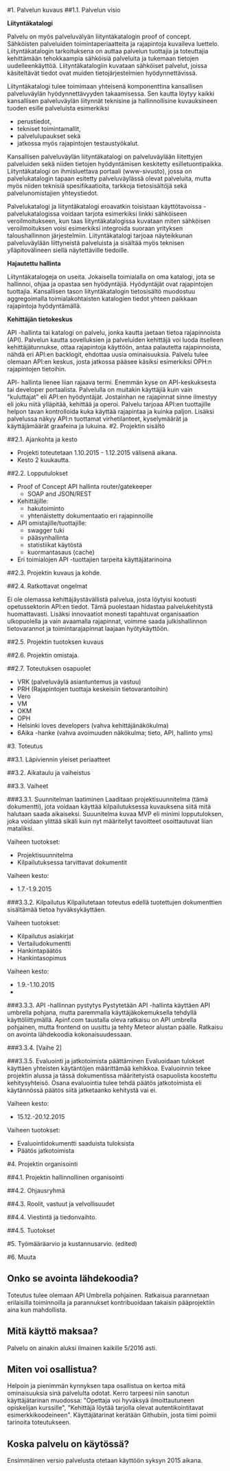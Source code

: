 #1. Palvelun kuvaus
##1.1. Palvelun visio

**Liityntäkatalogi**

Palvelu on myös palveluvälyän liityntäkatalogin proof of concept. Sähköisten palveluiden toimintaperiaatteita ja rajapintoja kuvaileva luettelo. Liityntäkatalogin tarkoituksena on auttaa palvelun tuottajia ja toteuttajia kehittämään tehokkaampia sähköisiä palveluita ja tukemaan tietojen uudelleenkäyttöä. Liityntäkatalogiin kuvataan sähköiset palvelut, joissa käsiteltävät tiedot ovat muiden tietojärjestelmien hyödynnettävissä.

Liityntäkatalogi tulee toimimaan yhteisenä komponenttina kansallisen palveluväylän hyödynnettävyyden takaamisessa. Sen kautta löytyy kaikki kansallisen palveluväylän liitynnät teknisine ja hallinnollisine kuvauksineen tuoden esille palveluista esimerkiksi

* perustiedot,
* tekniset toimintamallit,
* palvelulupaukset sekä
* jatkossa myös rajapintojen testaustyökalut.

Kansallisen palveluväylän liityntäkatalogi on palveluväylään liitettyjen palveluiden sekä niiden tietojen hyödyntämisen keskitetty esilletuontipaikka. Liityntäkatalogi on ihmisluettava portaali (www-sivusto), jossa on palvelukatalogin tapaan esitetty palveluväylässä olevat palveluita, mutta myös niiden teknisiä spesifikaatioita, tarkkoja tietosisältöjä sekä palvelunomistajien yhteystiedot. 

Palvelukatalogi ja liityntäkatalogi eroavatkin toisistaan käyttötavoissa - palvelukatalogissa voidaan tarjota esimerkiksi linkki sähköiseen veroilmoitukseen, kun taas liityntäkatalogissa kuvataan miten sähköisen veroilmoituksen voisi esimerkiksi integroida suoraan yrityksen taloushallinnon järjestelmiin. Liityntäkatalogi tarjoaa näyteikkunan palveluväylään liittyneistä palveluista ja sisältää myös teknisen ylläpitovälineen siellä näytettäville tiedoille.

**Hajautettu hallinta**

Liityntäkatalogeja on useita. Jokaisella toimialalla on oma katalogi, jota se hallinnoi, ohjaa ja opastaa sen hyödyntäjiä. Hyödyntäjät ovat rajapintojen tuottajia. Kansallisen tason liityntäkatalogin tietosisältö muodostuu aggregoimalla toimialakohtaisten katalogien tiedot yhteen paikkaan rajapintoja hyödyntämällä. 

**Kehittäjän tietokeskus**

API -hallinta tai katalogi on palvelu, jonka kautta jaetaan tietoa rajapinnoista (API). Palvelun kautta sovelluksien ja palveluiden kehittäjä voi luoda itselleen kehittäjätunnukse, ottaa rajapintoja käyttöön, antaa palautetta rajapinnoista, nähdä eri API:en backlogit, ehdottaa uusia ominaisuuksia. Palvelu tulee olemaan API:en keskus, josta jatkossa pääsee käsiksi esimerkiksi OPH:n rajapintojen tietoihin. 

API- hallinta lienee liian rajaava termi. Enemmän kyse on API-keskuksesta tai developer portaalista. Palvelulla on muitakin käyttäjiä kuin vain "kuluttajat" eli API:en hyödyntäjät. Jostainhan ne rajapinnat sinne ilmestyy eli joku niitä ylläpitää, kehittää ja operoi. Palvelu tarjoaa API:en tuottajille helpon tavan kontrolloida kuka käyttää rajapintaa ja kuinka paljon. Lisäksi palvelussa näkyy API:n tuottamat virhetilanteet, kyselymäärät ja käyttäjämäärät graafeina ja lukuina. 
#2. Projektin sisältö

##2.1. Ajankohta ja kesto
* Projekti toteutetaan 1.10.2015 - 1.12.2015 välisenä aikana.
* Kesto 2 kuukautta. 

##2.2. Lopputulokset

* Proof of Concept API hallinta router/gatekeeper
  * SOAP and JSON/REST  
* Kehittäjille:   
  * hakutoiminto
  * yhtenäistetty dokumentaatio eri rajapinnoille
* API omistajille/tuottajille:
  * swagger tuki 
  * pääsynhallinta
  * statistiikat käytöstä
  * kuormantasaus (cache)
* Eri toimialojen API -tuottajien tarpeita käyttäjätarinoina 


##2.3. Projektin kuvaus ja kohde.

##2.4. Ratkottavat ongelmat

Ei ole olemassa kehittäjäystävällistä palvelua, josta löytyisi kootusti opetussektorin API:en tiedot. 
Tämä puolestaan hidastaa palvelukehitystä huomattavasti. Lisäksi innovaatiot monesti tapahtuvat organisaation 
ulkopuolella ja vain avaamalla rajapinnat, voimme saada julkishallinnon tietovarannot ja toimintarajapinnat 
laajaan hyötykäyttöön.


##2.5. Projektin tuotoksen kuvaus

##2.6. Projektin omistaja.

##2.7. Toteutuksen osapuolet
* VRK (palveluväylä asiantuntemus ja vastuu)
* PRH (Rajapintojen tuottaja keskeisiin tietovarantoihin)
* Vero
* VM
* OKM 
* OPH
* Helsinki loves developers (vahva kehittäjänäkökulma)
* 6Aika -hanke (vahva avoimuuden näkökulma; tieto, API, hallinto yms)

#3. Toteutus

##3.1. Läpiviennin yleiset periaatteet

##3.2. Aikataulu ja vaiheistus

##3.3. Vaiheet


###3.3.1. Suunnitelman laatiminen
Laaditaan projektisuunnitelma (tämä dokumentti), jota voidaan käyttää kilpailutuksessa kuvauksena siitä mitä halutaan saada aikaiseksi. Suuunitelma kuvaa MVP eli minimi lopputuloksen, joka voidaan ylittää sikäli kuin nyt määritellyt tavoitteet osoittautuvat liian mataliksi. 

Vaiheen tuotokset:
* Projektisuunnitelma
* Kilpailutuksessa tarvittavat dokumentit

Vaiheen kesto:
* 1.7.-1.9.2015

###3.3.2. Kilpailutus
Kilpailutetaan toteutus edellä tuotettujen dokumenttien sisältämää tietoa hyväksykäyttäen. 

Vaiheen tuotokset:
* Kilpailutus asiakirjat
* Vertailudokumentti
* Hankintapäätös
* Hankintasopimus

Vaiheen kesto: 
* 1.9.-1.10.2015
* 
###3.3.3. API -hallinnan pystytys
Pystytetään API -hallinta käyttäen API umbrella pohjana, mutta paremmalla käyttäjäkokemuksella tehdyllä käyttöliittymällä. Apinf.com taustalla oleva ratkaisu on API umbrella pohjainen, mutta frontend on uusittu ja tehty Meteor alustan päälle. Ratkaisu on avointa lähdekoodia kokonaisuudessaan. 

###3.3.4. [Vaihe 2]

###3.3.5. Evaluointi ja jatkotoimista päättäminen
Evaluoidaan tulokset käyttäen yhteisten käytäntöjen määrittämää kehikkoa. Evaluoinnin tekee projektin alussa ja tässä dokumentissa määritetyistä osapuolista koostettu kehitysyhteisö. Osana evaluointia tulee tehdä päätös jatkotoimista eli käytännössä päätös siitä jatketaanko kehitystä vai ei. 

Vaiheen kesto: 
* 15.12.-20.12.2015

Vaiheen tuotokset: 
* Evaluointidokumentti saaduista tuloksista
* Päätös jatkotoimista


#4. Projektin organisointi

##4.1. Projektin hallinnollinen organisointi

##4.2. Ohjausryhmä

##4.3. Roolit, vastuut ja velvollisuudet

##4.4. Viestintä ja tiedonvaihto.

##4.5. Tuotokset

#5. Työmääräarvio ja kustannusarvio. (edited)

#6. Muuta

## Onko se avointa lähdekoodia?

Toteutus tulee olemaan API Umbrella pohjainen. Ratkaisua parannetaan erilaisilla toiminnoilla ja parannukset kontribuoidaan takaisin pääprojektiin aina kun mahdollista.

## Mitä käyttö maksaa? 

Palvelu on ainakin aluksi ilmainen kaikille 5/2016 asti.

## Miten voi osallistua?

Helpoin ja pienimmän kynnyksen tapa osallistua on kertoa mitä ominaisuuksia sinä palvelulta odotat. Kerro tarpeesi niin sanotun käyttäjätarinan muodossa: "Opettaja voi hyväksyä ilmoittautuneen opiskelijan kurssille", "Kehittäjä löytää tarjolla olevat autentikointitavat esimerkkikoodeineen". Käyttäjätarinat kerätään Githubiin, josta tiimi poimii tarinoita toteutukseen.

## Koska palvelu on käytössä?

Ensimmäinen versio palvelusta otetaan käyttöön syksyn 2015 aikana. 
